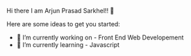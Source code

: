 Hi there I am Arjun Prasad Sarkhel!! 👋



Here are some ideas to get you started:

- 🔭 I’m currently working on - Front End Web Developement
- 🌱 I’m currently learning - Javascript



